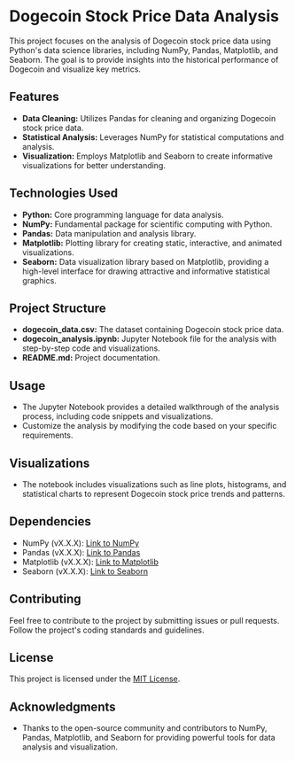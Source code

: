 # Dogecoin Stock Price Data Analysis

This project focuses on the analysis of Dogecoin stock price data using Python's data science libraries, including NumPy, Pandas, Matplotlib, and Seaborn. The goal is to provide insights into the historical performance of Dogecoin and visualize key metrics.

## Features

- **Data Cleaning:** Utilizes Pandas for cleaning and organizing Dogecoin stock price data.
- **Statistical Analysis:** Leverages NumPy for statistical computations and analysis.
- **Visualization:** Employs Matplotlib and Seaborn to create informative visualizations for better understanding.

## Technologies Used

- **Python:** Core programming language for data analysis.
- **NumPy:** Fundamental package for scientific computing with Python.
- **Pandas:** Data manipulation and analysis library.
- **Matplotlib:** Plotting library for creating static, interactive, and animated visualizations.
- **Seaborn:** Data visualization library based on Matplotlib, providing a high-level interface for drawing attractive and informative statistical graphics.

## Project Structure

- **dogecoin_data.csv:** The dataset containing Dogecoin stock price data.
- **dogecoin_analysis.ipynb:** Jupyter Notebook file for the analysis with step-by-step code and visualizations.
- **README.md:** Project documentation.

## Usage

- The Jupyter Notebook provides a detailed walkthrough of the analysis process, including code snippets and visualizations.
- Customize the analysis by modifying the code based on your specific requirements.

## Visualizations

- The notebook includes visualizations such as line plots, histograms, and statistical charts to represent Dogecoin stock price trends and patterns.

## Dependencies

- NumPy (vX.X.X): [Link to NumPy](https://numpy.org/)
- Pandas (vX.X.X): [Link to Pandas](https://pandas.pydata.org/)
- Matplotlib (vX.X.X): [Link to Matplotlib](https://matplotlib.org/)
- Seaborn (vX.X.X): [Link to Seaborn](https://seaborn.pydata.org/)

## Contributing

Feel free to contribute to the project by submitting issues or pull requests. Follow the project's coding standards and guidelines.

## License

This project is licensed under the [MIT License](LICENSE).

## Acknowledgments

- Thanks to the open-source community and contributors to NumPy, Pandas, Matplotlib, and Seaborn for providing powerful tools for data analysis and visualization.
